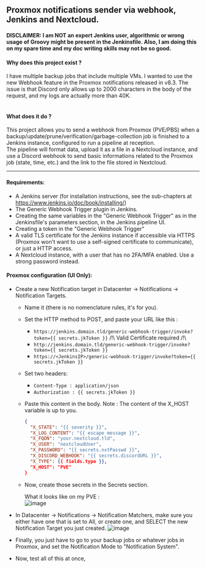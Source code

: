 ## Proxmox notifications sender via webhook, Jenkins and Nextcloud.

#### DISCLAIMER: I am NOT an expert Jenkins user, algorithmic or wrong usage of Groovy might be present in the Jenkinsfile. Also, I am doing this on my spare time and my doc writing skills may not be so good.

#### Why does this project exist ?
I have multiple backup jobs that include multiple VMs. I wanted to use the new Webhook feature in the Proxmox notifications released in v8.3. The issue is that Discord only allows up to 2000 characters in the body of the request, and my logs are actually more than 40K.
<br/><br/>

#### What does it do ?
This project allows you to send a webhook from Proxmox (PVE/PBS) when a backup/update/prune/verification/garbage-collection job is finished to a Jenkins instance, configured to run a pipeline at reception.
<br/>
The pipeline will format data, upload it as a file in a Nextcloud instance, and use a Discord webhook to send basic informations related to the Proxmox job (state, time, etc.) and the link to the file stored in Nextcloud.

---

#### Requirements:

- A Jenkins server (for installation instructions, see the sub-chapters at https://www.jenkins.io/doc/book/installing/)
- The Generic Webhook Trigger plugin in Jenkins.
- Creating the same variables in the "Generic Webhook Trigger" as in the Jenkinsfile's parameters section, in the Jenkins pipeline UI.
- Creating a token in the "Generic Webhook Trigger"
- A valid TLS certificate for the Jenkins instance if accessible via HTTPS (Proxmox won't want to use a self-signed certificate to communicate), or just a HTTP access.
- A Nextcloud instance, with a user that has no 2FA/MFA enabled. Use a strong password instead.

#### Proxmox configuration (UI Only):
- Create a new Notification target in Datacenter -> Notifications -> Notification Targets.
  - Name it (there is no nomenclature rules, it's for you).
  - Set the HTTP method to POST, and paste your URL like this :
    <br/>
    - `https://jenkins.domain.tld/generic-webhook-trigger/invoke?token={{ secrets.jkToken }}` /!\ Valid Certificate required /!\
    - `http://jenkins.domain.tld/generic-webhook-trigger/invoke?token={{ secrets.jkToken }}`
    - `https://<JenkinsIP>/generic-webhook-trigger/invoke?token={{ secrets.jkToken }}`
  - Set two headers:
    - `Content-Type : application/json`
    - `Authorization : {{ secrets.jkToken }}`
  - Paste this content in the body. Note : The content of the X_HOST variable is up to you.
    ```json
    {
      "X_STATE": "{{ severity }}",
      "X_LOG_CONTENT": "{{ escape message }}",
      "X_FQDN": "your.nextcloud.tld",
      "X_USER": "nextcloudUser",
      "X_PASSWORD": "{{ secrets.nxtPasswd }}",
      "X_DISCORD_WEBHOOK": "{{ secrets.discordURL }}",
      "X_TYPE": {{ fields.type }},
      "X_HOST": "PVE"
    }
    ```
  - Now, create those secrets in the Secrets section.
  
    What it looks like on my PVE :
    <br/>
    ![image](https://github.com/user-attachments/assets/672db57e-7ace-47fa-9608-7fc5c13b8d4f)

- In Datacenter -> Notifications -> Notification Matchers, make sure you either have one that is set to All, or create one, and SELECT the new Notification Target you just created.
  ![image](https://github.com/user-attachments/assets/34ebd620-b31c-4b0f-8110-31b849dca741)

- Finally, you just have to go to your backup jobs or whatever jobs in Proxmox, and set the Notification Mode to "Notification System".
- Now, test all of this at once, 
